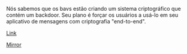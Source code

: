 
Nós sabemos que os bavs estão criando um sistema criptográfico que contém um backdoor. Seu plano é forçar os usuários a usá-lo em seu aplicativo de mensagens com criptografia "end-to-end".

[Link](https://cloud.ufscar.br:8080/v1/AUTH_c93b694078064b4f81afd2266a502511/static.pwn2win.party/recoverythemasterkey_dcd5a8ab45570b1ed503b6eb272dbb388e0be937444eaa388812548138d5c4f2.tar.gz)

[Mirror](https://static.pwn2win.party/recoverythemasterkey_dcd5a8ab45570b1ed503b6eb272dbb388e0be937444eaa388812548138d5c4f2.tar.gz)

